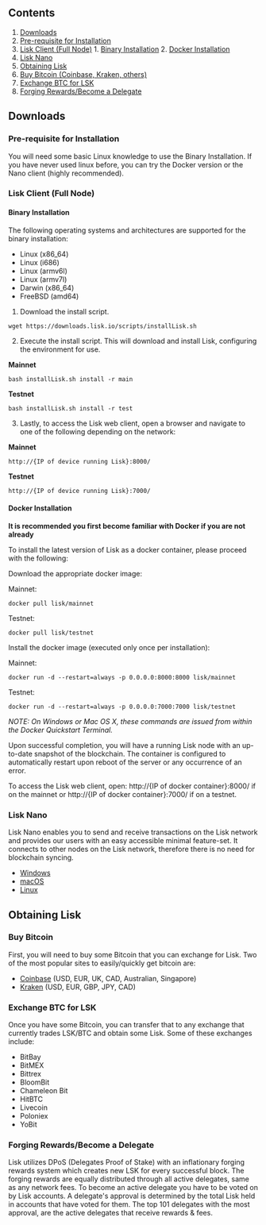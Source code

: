 ## Contents
1. [Downloads](#downloads)
  1. [Pre-requisite for Installation](#requisite)
  2. [Lisk Client (Full Node)](#client)
    1. [Binary Installation](#binary)
    2. [Docker Installation](#docker)
  3. [Lisk Nano](#nano)
2. [Obtaining Lisk](#obtaining)
  1. [Buy Bitcoin (Coinbase, Kraken, others)](#buy)
  2. [Exchange BTC for LSK](#exchange)
  3. [Forging Rewards/Become a Delegate](#forging)

## <a name="downloads"></a>Downloads

### <a name="requisite"></a>Pre-requisite for Installation
You will need some basic Linux knowledge to use the Binary Installation.  If you have never used linux before, you can try the Docker version or the Nano client (highly recommended).

### <a name="client"></a>Lisk Client (Full Node)

#### <a name="binary"></a>Binary Installation
The following operating systems and architectures are supported for the binary installation:
* Linux (x86_64)
* Linux (i686)
* Linux (armv6l)
* Linux (armv7l)
* Darwin (x86_64)
* FreeBSD (amd64)

1. Download the install script.
```
wget https://downloads.lisk.io/scripts/installLisk.sh
```
2. Execute the install script. This will download and install Lisk, configuring the environment for use.

**Mainnet**
```
bash installLisk.sh install -r main
```
**Testnet**
```
bash installLisk.sh install -r test
```

3. Lastly, to access the Lisk web client, open a browser and navigate to one of the following depending on the network:

**Mainnet**
```
http://{IP of device running Lisk}:8000/
```
**Testnet**
```
http://{IP of device running Lisk}:7000/
```

#### <a name="docker"></a>Docker Installation
**It is recommended you first become familiar with Docker if you are not already**

To install the latest version of Lisk as a docker container, please proceed with the following:

Download the appropriate docker image:

Mainnet:
```
docker pull lisk/mainnet
```
Testnet:
```
docker pull lisk/testnet
```
Install the docker image (executed only once per installation):

Mainnet:
```
docker run -d --restart=always -p 0.0.0.0:8000:8000 lisk/mainnet
```
Testnet:
```
docker run -d --restart=always -p 0.0.0.0:7000:7000 lisk/testnet
```
*NOTE: On Windows or Mac OS X, these commands are issued from within the Docker Quickstart Terminal.*

Upon successful completion, you will have a running Lisk node with an up-to-date snapshot of the blockchain. The container is configured to automatically restart upon reboot of the server or any occurrence of an error.

To access the Lisk web client, open: http://{IP of docker container}:8000/ if on the mainnet or http://{IP of docker container}:7000/ if on a testnet.

### <a name="nano"></a>Lisk Nano

Lisk Nano enables you to send and receive transactions on the Lisk network and provides our users with an easy accessible minimal feature-set. It connects to other nodes on the Lisk network, therefore there is no need for blockchain syncing.

* [Windows](https://downloads.lisk.io/lisk-nano/0.1.1/lisk-nano-0.1.1.exe)
* [macOS](https://downloads.lisk.io/lisk-nano/0.1.1/lisk-nano-0.1.1.dmg)
* [Linux](https://downloads.lisk.io/lisk-nano/0.1.1/lisk-nano-0.1.1.deb)

## <a name="obtaining"></a>Obtaining Lisk

### <a name="buy"></a>Buy Bitcoin
First, you will need to buy some Bitcoin that you can exchange for Lisk.  Two of the most popular sites to easily/quickly get bitcoin are:
* [Coinbase](https://www.coinbase.com/) (USD, EUR, UK, CAD, Australian, Singapore)
* [Kraken](https://www.kraken.com) (USD, EUR, GBP, JPY, CAD)

### <a name="exchange"></a>Exchange BTC for LSK
Once you have some Bitcoin, you can transfer that to any exchange that currently trades LSK/BTC and obtain some Lisk.  Some of these exchanges include:
* BitBay
* BitMEX
* Bittrex
* BloomBit
* Chameleon Bit
* HitBTC
* Livecoin
* Poloniex
* YoBit

### <a name="forging"></a>Forging Rewards/Become a Delegate
Lisk utilizes DPoS (Delegates Proof of Stake) with an inflationary forging rewards system which creates new LSK for every successful block.  The forging rewards are equally distributed through all active delegates, same as any network fees.  To become an active delegate you have to be voted on by Lisk accounts.  A delegate's approval is determined by the total Lisk held in accounts that have voted for them.  The top 101 delegates with the most approval, are the active delegates that receive rewards & fees.
